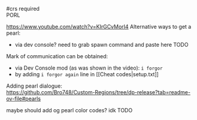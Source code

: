 #crs required  
PORL

https://www.youtube.com/watch?v=KIrGCvMorI4
Alternative ways to get a pearl:
- via dev console?
need to grab spawn command and paste here TODO

Mark of communication can be obtained:
- via Dev Console mod (as was shown in the video): `i forgor`
- by adding `i forgor again` line in [[Cheat codes|setup.txt]]

Adding pearl dialogue:   
https://github.com/Bro748/Custom-Regions/tree/dp-release?tab=readme-ov-file#pearls

maybe should add og pearl color codes? idk TODO